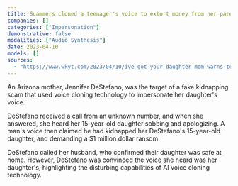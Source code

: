 ```yaml
---
title: Scammers cloned a teenager's voice to extort money from her parents in fake kidnapping operation
companies: []
categories: ["Impersonation"]
demonstrative: false
modalities: ["Audio Synthesis"]
date: 2023-04-10
models: []
sources:
  - "https://www.wkyt.com/2023/04/10/ive-got-your-daughter-mom-warns-terrifying-ai-voice-cloning-scam-that-faked-kidnapping/"
---
```


An Arizona mother, Jennifer DeStefano, was the target of a fake kidnapping scam that used voice cloning technology to impersonate her daughter's voice.

DeStefano received a call from an unknown number, and when she answered, she heard her 15-year-old daughter sobbing and apologizing. A man's voice then claimed he had kidnapped her DeStefano's 15-year-old daughter, and demanding a $1 million dollar ransom.

DeStefano called her husband, who confirmed their daughter was safe at home. However, DeStefano was convinced the voice she heard was her daughter's, highlighting the disturbing capabilities of AI voice cloning technology.
